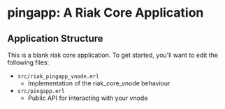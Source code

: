 pingapp: A Riak Core Application
======================================

Application Structure
---------------------

This is a blank riak core application. To get started, you'll want to edit the
following files:

* `src/riak_pingapp_vnode.erl`
  * Implementation of the riak_core_vnode behaviour
* `src/pingapp.erl`
  * Public API for interacting with your vnode
